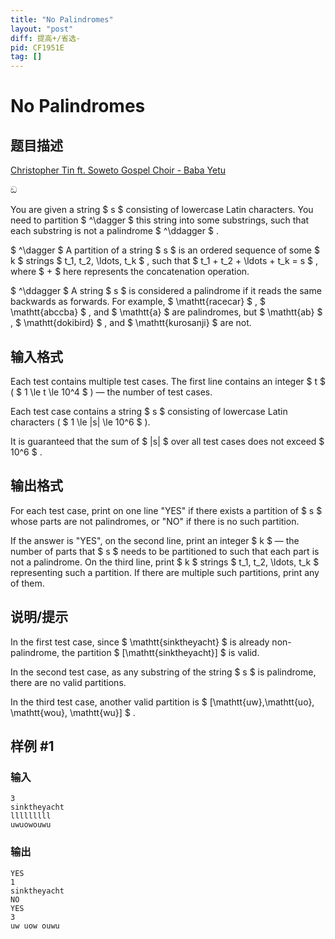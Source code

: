 ```yaml
---
title: "No Palindromes"
layout: "post"
diff: 提高+/省选-
pid: CF1951E
tag: []
---
```


# No Palindromes

## 题目描述

[Christopher Tin ft. Soweto Gospel Choir - Baba Yetu](https://youtu.be/d4iOF4yoNQw)

ඞ



You are given a string $ s $ consisting of lowercase Latin characters. You need to partition $ ^\dagger $ this string into some substrings, such that each substring is not a palindrome $ ^\ddagger $ .

 $ ^\dagger $ A partition of a string $ s $ is an ordered sequence of some $ k $ strings $ t_1, t_2, \ldots, t_k $ , such that $ t_1 + t_2 + \ldots + t_k = s $ , where $ + $ here represents the concatenation operation.

 $ ^\ddagger $ A string $ s $ is considered a palindrome if it reads the same backwards as forwards. For example, $ \mathtt{racecar} $ , $ \mathtt{abccba} $ , and $ \mathtt{a} $ are palindromes, but $ \mathtt{ab} $ , $ \mathtt{dokibird} $ , and $ \mathtt{kurosanji} $ are not.

## 输入格式

Each test contains multiple test cases. The first line contains an integer $ t $ ( $ 1 \le t \le 10^4 $ ) — the number of test cases.

Each test case contains a string $ s $ consisting of lowercase Latin characters ( $ 1 \le |s| \le 10^6 $ ).

It is guaranteed that the sum of $ |s| $ over all test cases does not exceed $ 10^6 $ .

## 输出格式

For each test case, print on one line "YES" if there exists a partition of $ s $ whose parts are not palindromes, or "NO" if there is no such partition.

If the answer is "YES", on the second line, print an integer $ k $ — the number of parts that $ s $ needs to be partitioned to such that each part is not a palindrome. On the third line, print $ k $ strings $ t_1, t_2, \ldots, t_k $ representing such a partition. If there are multiple such partitions, print any of them.

## 说明/提示

In the first test case, since $ \mathtt{sinktheyacht} $ is already non-palindrome, the partition $ [\mathtt{sinktheyacht}] $ is valid.

In the second test case, as any substring of the string $ s $ is palindrome, there are no valid partitions.

In the third test case, another valid partition is $ [\mathtt{uw},\mathtt{uo}, \mathtt{wou}, \mathtt{wu}] $ .

## 样例 #1

### 输入

```
3
sinktheyacht
lllllllll
uwuowouwu
```

### 输出

```
YES
1
sinktheyacht
NO
YES
3
uw uow ouwu
```

